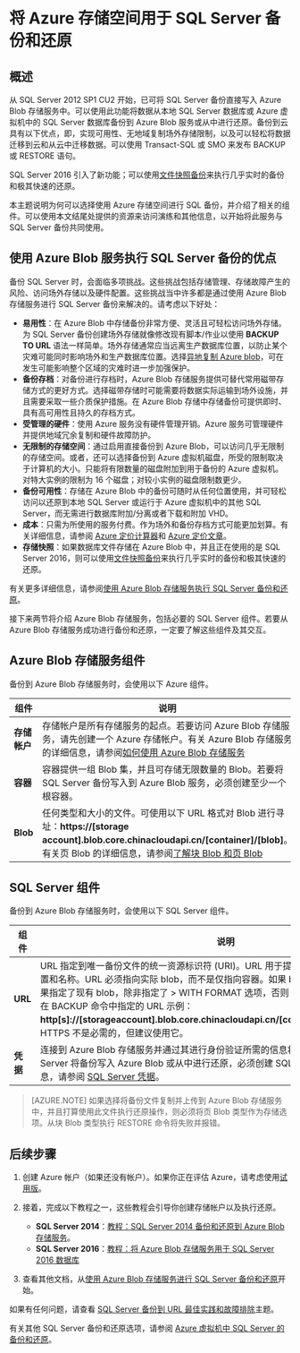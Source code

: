 <properties
    pageTitle="如何将 Azure 存储空间用于 SQL Server 备份和还原 | Azure"
    description="了解如何将 SQL Server 备份到 Azure 存储空间。说明将 SQL 数据库备份到 Azure 存储空间的好处。"
    services="virtual-machines-windows"
    documentationcenter=""
    author="MikeRayMSFT"
    manager="jhubbard"
    tags="azure-service-management" />
<tags
    ms.assetid="0db7667d-ef63-4e2b-bd4d-574802090f8b"
    ms.service="virtual-machines-windows"
    ms.devlang="na"
    ms.topic="article"
    ms.tgt_pltfrm="vm-windows-sql-server"
    ms.workload="infrastructure-services"
    ms.date="07/22/2016"
    wacn.date="02/24/2017"
    ms.author="mikeray" />

# 将 Azure 存储空间用于 SQL Server 备份和还原
## 概述
从 SQL Server 2012 SP1 CU2 开始，已可将 SQL Server 备份直接写入 Azure Blob 存储服务中。可以使用此功能将数据从本地 SQL Server 数据库或 Azure 虚拟机中的 SQL Server 数据库备份到 Azure Blob 服务或从中进行还原。备份到云具有以下优点，即，实现可用性、无地域复制场外存储限制，以及可以轻松将数据迁移到云和从云中迁移数据。可以使用 Transact-SQL 或 SMO 来发布 BACKUP 或 RESTORE 语句。

SQL Server 2016 引入了新功能；可以使用[文件快照备份](http://msdn.microsoft.com/zh-cn/library/mt169363.aspx)来执行几乎实时的备份和极其快速的还原。

本主题说明为何可以选择使用 Azure 存储空间进行 SQL 备份，并介绍了相关的组件。可以使用本文结尾处提供的资源来访问演练和其他信息，以开始将此服务与 SQL Server 备份共同使用。

## 使用 Azure Blob 服务执行 SQL Server 备份的优点
备份 SQL Server 时，会面临多项挑战。这些挑战包括存储管理、存储故障产生的风险、访问场外存储以及硬件配置。这些挑战当中许多都是通过使用 Azure Blob 存储服务进行 SQL Server 备份来解决的。请考虑以下好处：

* **易用性**：在 Azure Blob 中存储备份非常方便、灵活且可轻松访问场外存储。为 SQL Server 备份创建场外存储就像修改现有脚本/作业以使用 **BACKUP TO URL** 语法一样简单。场外存储通常应当远离生产数据库位置，以防止某个灾难可能同时影响场外和生产数据库位置。选择[异地复制 Azure blob](/documentation/articles/storage-redundancy/)，可在发生可能影响整个区域的灾难时进一步加强保护。
* **备份存档**：对备份进行存档时，Azure Blob 存储服务提供可替代常用磁带存储方式的更好方式。选择磁带存储时可能需要将数据实际运输到场外设施，并且需要采取一些介质保护措施。在 Azure Blob 存储中存储备份可提供即时、具有高可用性且持久的存档方式。
* **受管理的硬件**：使用 Azure 服务没有硬件管理开销。Azure 服务可管理硬件并提供地域冗余复制和硬件故障防护。
* **无限制的存储空间**：通过启用直接备份到 Azure Blob，可以访问几乎无限制的存储空间。或者，还可以选择备份到 Azure 虚拟机磁盘，所受的限制取决于计算机的大小。只能将有限数量的磁盘附加到用于备份的 Azure 虚拟机。对特大实例的限制为 16 个磁盘；对较小实例的磁盘限制数更少。
* **备份可用性**：存储在 Azure Blob 中的备份可随时从任何位置使用，并可轻松访问以还原到本地 SQL Server 或运行于 Azure 虚拟机中的其他 SQL Server，而无需进行数据库附加/分离或者下载和附加 VHD。
* **成本**：只需为所使用的服务付费。作为场外和备份存档方式可能更加划算。有关详细信息，请参阅 [Azure 定价计算器](/pricing/calculator/ "定价计算器")和 [Azure 定价文章](/pricing/overview/ "定价文章")。
* **存储快照**：如果数据库文件存储在 Azure Blob 中，并且正在使用的是 SQL Server 2016，则可以使用[文件快照备份](http://msdn.microsoft.com/zh-cn/library/mt169363.aspx)来执行几乎实时的备份和极其快速的还原。

有关更多详细信息，请参阅[使用 Azure Blob 存储服务执行 SQL Server 备份和还原](https://msdn.microsoft.com/zh-cn/library/jj919148.aspx)。

接下来两节将介绍 Azure Blob 存储服务，包括必要的 SQL Server 组件。若要从 Azure Blob 存储服务成功进行备份和还原，一定要了解这些组件及其交互。

## Azure Blob 存储服务组件
备份到 Azure Blob 存储服务时，会使用以下 Azure 组件。

| 组件 | 说明 |
| --- | --- |
| **存储帐户** |存储帐户是所有存储服务的起点。若要访问 Azure Blob 存储服务，请先创建一个 Azure 存储帐户。有关 Azure Blob 存储服务的详细信息，请参阅[如何使用 Azure Blob 存储服务](/documentation/articles/storage-dotnet-how-to-use-blobs/) |
| **容器** |容器提供一组 Blob 集，并且可存储无限数量的 Blob。若要将 SQL Server 备份写入到 Azure Blob 服务，必须创建至少一个根容器。 |
| **Blob** |任何类型和大小的文件。可使用以下 URL 格式对 Blob 进行寻址：**https://[storage account\].blob.core.chinacloudapi.cn/\[container\]/\[blob\]**。有关页 Blob 的详细信息，请参阅[了解块 Blob 和页 Blob](http://msdn.microsoft.com/zh-cn/library/azure/ee691964.aspx) |

## SQL Server 组件
备份到 Azure Blob 存储服务时，会使用以下 SQL Server 组件。

| 组件 | 说明 |
| --- | --- |
| **URL** |URL 指定到唯一备份文件的统一资源标识符 \(URI\)。URL 用于提供 SQL Server 备份文件的位置和名称。URL 必须指向实际 blob，而不是仅指向容器。如果 blob 不存在，则创建一个。如果指定了现有 blob，除非指定了 \> WITH FORMAT 选项，否则 BACKUP 将失败。以下是需要在 BACKUP 命令中指定的 URL 示例：**http\[s\]://\[storageaccount\].blob.core.chinacloudapi.cn/\[container\]/\[FILENAME.bak\]**。HTTPS 不是必需的，但建议使用它。 |
| **凭据** |连接到 Azure Blob 存储服务并通过其进行身份验证所需的信息将存储为凭据。为了使 SQL Server 将备份写入 Azure Blob 或从中进行还原，必须创建 SQL Server 凭据。有关详细信息，请参阅 [SQL Server 凭据](https://msdn.microsoft.com/zh-cn/library/ms189522.aspx)。 |

> [AZURE.NOTE]
如果选择将备份文件复制并上传到 Azure Blob 存储服务中，并且打算使用此文件执行还原操作，则必须将页 Blob 类型作为存储选项。从块 Blob 类型执行 RESTORE 命令将失败并报错。
> 
> 

## 后续步骤
1. 创建 Azure 帐户（如果还没有帐户）。如果你正在评估 Azure，请考虑使用[试用版](/pricing/1rmb-trial/)。
2. 接着，完成以下教程之一，这些教程会引导你创建存储帐户以及执行还原。
   
    * **SQL Server 2014**：[教程：SQL Server 2014 备份和还原到 Azure Blob 存储服务](https://msdn.microsoft.com/zh-cn/library/jj720558(v=sql.120).aspx)。
    * **SQL Server 2016**：[教程：将 Azure Blob 存储服务用于 SQL Server 2016 数据库](https://msdn.microsoft.com/zh-cn/library/dn466438.aspx)
3. 查看其他文档，从[使用 Azure Blob 存储服务进行 SQL Server 备份和还原](https://msdn.microsoft.com/zh-cn/library/jj919148.aspx)开始。

如果有任何问题，请查看 [SQL Server 备份到 URL 最佳实践和故障排除](https://msdn.microsoft.com/zh-cn/library/jj919149.aspx)主题。

有关其他 SQL Server 备份和还原选项，请参阅 [Azure 虚拟机中 SQL Server 的备份和还原](/documentation/articles/virtual-machines-windows-sql-backup-recovery/)。

<!---HONumber=Mooncake_0220_2017-->
<!--Update_Description: wording update-->